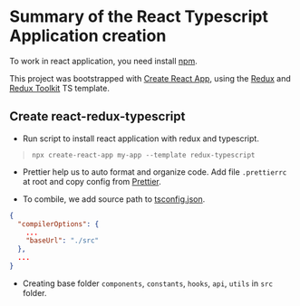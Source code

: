 # Summary of the React Typescript Application creation

To work in react application, you need install [npm](https://docs.npmjs.com/downloading-and-installing-node-js-and-npm/).

This project was bootstrapped with [Create React App](https://github.com/facebook/create-react-app), using the [Redux](https://redux.js.org/) and [Redux Toolkit](https://redux-toolkit.js.org/) TS template.

## Create react-redux-typescript

- Run script to install react application with redux and typescript.

> `npx create-react-app my-app --template redux-typescript`

- Prettier help us to auto format and organize code. Add file `.prettierrc` at root and copy config from [Prettier](https://prettier.io/playground/).

- To combile, we add source path to [tsconfig.json](https://www.typescriptlang.org/docs/handbook/tsconfig-json.html).

```json
{
  "compilerOptions": {
    ...
    "baseUrl": "./src"
  },
  ...
}
```

- Creating base folder `components`, `constants`, `hooks`, `api`, `utils` in `src` folder.
